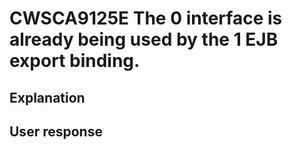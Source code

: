 # CWSCA9125E The 0 interface is already being used by the 1 EJB export binding.

## Explanation

## User response